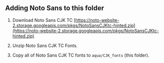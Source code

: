 ## Adding Noto Sans to this folder

1. Download Noto Sans CJK TC
[https://noto-website-2.storage.googleapis.com/pkgs/NotoSansCJKtc-hinted.zip](https://noto-website-2.storage.googleapis.com/pkgs/NotoSansCJKtc-hinted.zip)

2. Unzip Noto Sans CJK TC Fonts.

3. Copy all of Noto Sans CJK TC fonts to `aqua/CJK_fonts` (this folder).


